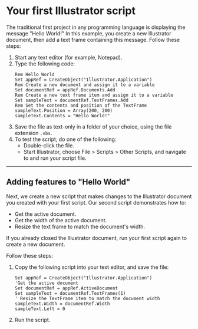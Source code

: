 # Your first Illustrator script

The traditional first project in any programming language is displaying the message "Hello World!" In this example, you create a new Illustrator document, then add a text frame containing this message. Follow these steps:

1. Start any text editor (for example, Notepad).
2. Type the following code:
    ```vbscript
    Rem Hello World
    Set appRef = CreateObject("Illustrator.Application")
    Rem Create a new document and assign it to a variable
    Set documentRef = appRef.Documents.Add
    Rem Create a new text frame item and assign it to a variable
    Set sampleText = documentRef.TextFrames.Add
    Rem Set the contents and position of the TextFrame
    sampleText.Position = Array(200, 200)
    sampleText.Contents = "Hello World!"
    ```
3. Save the file as text-only in a folder of your choice, using the file extension `.vbs`.
4. To test the script, do one of the following:
    - Double-click the file.
    - Start Illustrator, choose File > Scripts > Other Scripts, and navigate to and run your script file.

---

## Adding features to "Hello World"

Next, we create a new script that makes changes to the Illustrator document you created with your first script. Our second script demonstrates how to:

- Get the active document.
- Get the width of the active document.
- Resize the text frame to match the document's width.

If you already closed the Illustrator document, run your first script again to create a new document.

Follow these steps:

1. Copy the following script into your text editor, and save the file:
    ```vbscript
    Set appRef = CreateObject("Illustrator.Application")
    'Get the active document
    Set documentRef = appRef.ActiveDocument
    Set sampleText = documentRef.TextFrames(1)
    ' Resize the TextFrame item to match the document width
    sampleText.Width = documentRef.Width
    sampleText.Left = 0
    ```
2. Run the script.
